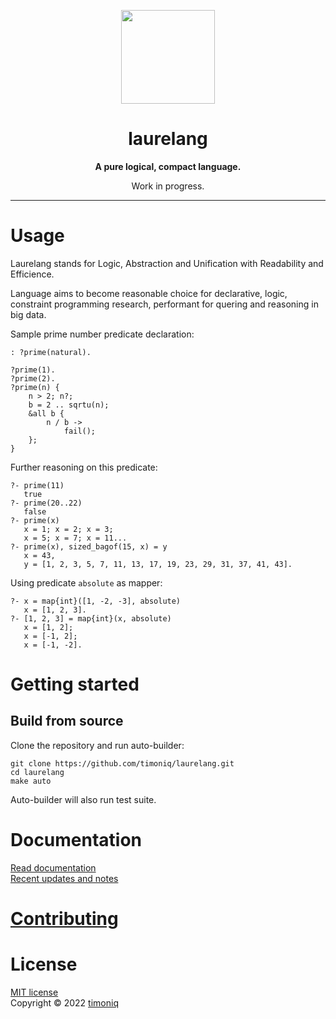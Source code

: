 <p align="center">
<img src="https://raw.githubusercontent.com/timoniq/laurelang/main/.github/logo.svg" height="150px" align="center">
</p>
<h1 align="center">laurelang</h1>
<p align="center"><b>A pure logical, compact language.</b></p>
<p align="center">Work in progress.</p>
<hr>

# Usage

Laurelang stands for Logic, Abstraction and Unification with Readability and Efficience.

Language aims to become reasonable choice for declarative, logic, constraint programming research, performant for quering and reasoning in big data.

Sample prime number predicate declaration:

```laurelang
: ?prime(natural).

?prime(1).
?prime(2).
?prime(n) {
    n > 2; n?;
    b = 2 .. sqrtu(n);
    &all b {
        n / b ->
            fail();
    };
}
```

Further reasoning on this predicate:

```laurelang
?- prime(11)
   true
?- prime(20..22)
   false
?- prime(x)
   x = 1; x = 2; x = 3; 
   x = 5; x = 7; x = 11...
?- prime(x), sized_bagof(15, x) = y
   x = 43,
   y = [1, 2, 3, 5, 7, 11, 13, 17, 19, 23, 29, 31, 37, 41, 43].
```

Using predicate `absolute` as mapper:

```laurelang
?- x = map{int}([1, -2, -3], absolute)
   x = [1, 2, 3].
?- [1, 2, 3] = map{int}(x, absolute)
   x = [1, 2];
   x = [-1, 2];
   x = [-1, -2].
```

# Getting started

## Build from source

Clone the repository and run auto-builder:

```
git clone https://github.com/timoniq/laurelang.git
cd laurelang
make auto
```

Auto-builder will also run test suite.

# Documentation

[Read documentation](https://docs.laurelang.org)  
[Recent updates and notes](/docs/index.md)

# [Contributing](https://laurelang.org/contrib)
# License

[MIT license](/LICENSE)  
Copyright © 2022 [timoniq](https://github.com/timoniq)